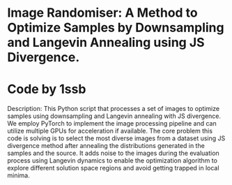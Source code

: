 # Image Randomiser: A Method to Optimize Samples by Downsampling and Langevin Annealing using JS Divergence.
# Code by 1ssb

Description: This Python script that processes a set of images to optimize samples using downsampling and Langevin annealing with JS divergence. We employ PyTorch to implement the image processing pipeline and can utilize multiple GPUs for acceleration if available. The core problem this code is solving is to select the most diverse images from a dataset using JS divergence method after annealing the distributions generated in the samples and the source. It adds noise to the images during the evaluation process using Langevin dynamics to enable the optimization algorithm to explore different solution space regions and avoid getting trapped in local minima.



